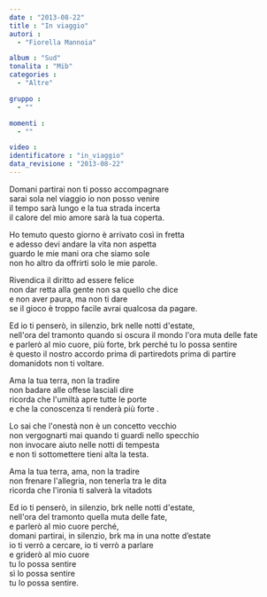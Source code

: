 ```yaml
---
date : "2013-08-22"
title : "In viaggio"
autori : 
  - "Fiorella Mannoia"

album : "Sud"
tonalita : "Mib"
categories : 
  - "Altre"

gruppo : 
  - ""

momenti : 
  - ""

video : 
identificatore : "in_viaggio"
data_revisione : "2013-08-22"
---
```

  
  
Domani partirai non ti posso accompagnare   
sarai sola nel viaggio io non posso venire  
il tempo sarà lungo e la tua strada incerta   
il calore del mio amore sarà la tua coperta.  
  
  
Ho temuto questo giorno è arrivato così in fretta   
e adesso devi andare la vita non aspetta   
guardo le mie mani ora che siamo sole   
non ho altro da offrirti solo le mie parole.  
  
  
Rivendica il diritto ad essere felice   
non dar retta alla gente non sa quello che dice   
e non aver paura, ma non ti dare   
se il gioco è troppo facile avrai qualcosa da pagare.  
  
  
Ed io ti penserò, in silenzio, brk nelle notti d'estate,   
nell'ora del tramonto quando si oscura il mondo l'ora muta delle fate    
e parlerò al mio cuore, più forte, brk perché tu lo possa sentire   
è questo il nostro accordo prima di partiredots prima di partire   
domanidots non ti voltare.   
  
  
Ama la tua terra, non la tradire   
non badare alle offese lasciali dire   
ricorda che l'umiltà apre tutte le porte   
e che la conoscenza ti renderà più forte .  
  
  
Lo sai che l'onestà non è un concetto vecchio   
non vergognarti mai quando ti guardi nello specchio   
non invocare aiuto nelle notti di tempesta   
e non ti sottomettere tieni alta la testa.  
  
  
Ama la tua terra, ama, non la tradire   
non frenare l'allegria, non tenerla tra le dita   
ricorda che l'ironia ti salverà la vitadots  
  
  
Ed io ti penserò, in silenzio, brk nelle notti d'estate,  
nell'ora del tramonto quella muta delle fate,   
e parlerò al mio cuore perché,    
domani partirai, in silenzio, brk ma in una notte d’estate  
io ti verrò a cercare, io ti verrò a parlare   
e griderò al mio cuore   
tu lo possa sentire            
sì lo possa sentire    
tu lo possa sentire.  
  
